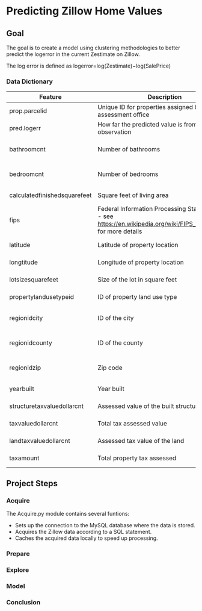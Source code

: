 # Predicting Zillow Home Values


## Goal

The goal is to create a model using clustering methodologies to better predict the logerror in the current Zestimate on Zillow.

The log error is defined as logerror=log(Zestimate)−log(SalePrice)


### Data Dictionary

| Feature                      | Description                                                                                                        | Data Type                      |
|------------------------------|--------------------------------------------------------------------------------------------------------------------|--------------------------------|
| prop.parcelid                | Unique ID for properties assigned by the tax assessment office                                                     | discrete, integer              |
| pred.logerr                  | How far the predicted value is from the actual observation                                                         | continuous, float              |
| bathroomcnt                  | Number of bathrooms                                                                                                | discrete, integer, categorical |
| bedroomcnt                   | Number of bedrooms                                                                                                 | discrete, integer, categorical |
| calculatedfinishedsquarefeet | Square feet of living area                                                                                         | continuous, float              |
| fips                         | Federal Information Processing Standard code - see https://en.wikipedia.org/wiki/FIPS_county_code for more details | discrete, integer, categorical |
| latitude                     | Latitude of property location                                                                                      | continuous, float              |
| longtitude                   | Longitude of property location                                                                                     | continuous, float              |
| lotsizesquarefeet            | Size of the lot in square feet                                                                                     | continuous, float              |
| propertylandusetypeid        | ID of property land use type                                                                                       | discrete, integer              |
| regionidcity                 | ID of the city                                                                                                     | discrete, integer, categorical |
| regionidcounty               | ID of the county                                                                                                   | discrete, integer, categorical |
| regionidzip                  | Zip code                                                                                                           | discrete, integer, categorical |
| yearbuilt                    | Year built                                                                                                         | discrete, integer              |
| structuretaxvaluedollarcnt   | Assessed value of the built structure                                                                              | continuous, float              |
| taxvaluedollarcnt            | Total tax assessed value                                                                                           | continuous, float              |
| landtaxvaluedollarcnt        | Assessed tax value of the land                                                                                     | continuous, float              |
| taxamount                    | Total property tax assessed                                                                                        | continuous, float              |

## Project Steps

### Acquire

The Acquire.py module contains several funtions:
- Sets up the connection to the MySQL database where the data is stored.
- Acquires the Zillow data according to a SQL statement.
- Caches the acquired data locally to speed up processing.

### Prepare

### Explore

### Model

### Conclusion
